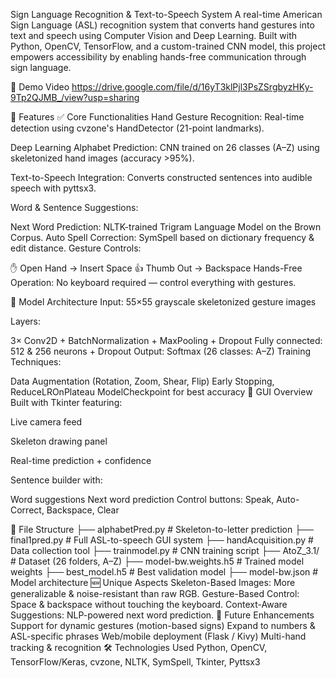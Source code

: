  Sign Language Recognition & Text-to-Speech System
A real-time American Sign Language (ASL) recognition system that converts hand gestures into text and speech using Computer Vision and Deep Learning. Built with Python, OpenCV, TensorFlow, and a custom-trained CNN model, this project empowers accessibility by enabling hands-free communication through sign language.

📸 Demo Video
https://drive.google.com/file/d/16yT3klPjl3PsZSrgbyzHKy-9Tp2QJMB_/view?usp=sharing

🚀 Features
✅ Core Functionalities
Hand Gesture Recognition: Real-time detection using cvzone's HandDetector (21-point landmarks).

Deep Learning Alphabet Prediction: CNN trained on 26 classes (A–Z) using skeletonized hand images (accuracy >95%).

Text-to-Speech Integration: Converts constructed sentences into audible speech with pyttsx3.

Word & Sentence Suggestions:

Next Word Prediction: NLTK-trained Trigram Language Model on the Brown Corpus.
Auto Spell Correction: SymSpell based on dictionary frequency & edit distance.
Gesture Controls:

✋ Open Hand → Insert Space
👍 Thumb Out → Backspace
Hands-Free Operation: No keyboard required — control everything with gestures.

🧠 Model Architecture
Input: 55×55 grayscale skeletonized gesture images

Layers:

3× Conv2D + BatchNormalization + MaxPooling + Dropout
Fully connected: 512 & 256 neurons + Dropout
Output: Softmax (26 classes: A–Z)
Training Techniques:

Data Augmentation (Rotation, Zoom, Shear, Flip)
Early Stopping, ReduceLROnPlateau
ModelCheckpoint for best accuracy
📸 GUI Overview
Built with Tkinter featuring:

Live camera feed

Skeleton drawing panel

Real-time prediction + confidence

Sentence builder with:

Word suggestions
Next word prediction
Control buttons: Speak, Auto-Correct, Backspace, Clear

📁 File Structure
├── alphabetPred.py         # Skeleton-to-letter prediction
├── final1pred.py           # Full ASL-to-speech GUI system
├── handAcquisition.py      # Data collection tool
├── trainmodel.py           # CNN training script
├── AtoZ_3.1/               # Dataset (26 folders, A–Z)
├── model-bw.weights.h5     # Trained model weights
├── best_model.h5           # Best validation model
├── model-bw.json           # Model architecture
🆕 Unique Aspects
Skeleton-Based Images: More generalizable & noise-resistant than raw RGB.
Gesture-Based Control: Space & backspace without touching the keyboard.
Context-Aware Suggestions: NLP-powered next word prediction.
🧪 Future Enhancements
Support for dynamic gestures (motion-based signs)
Expand to numbers & ASL-specific phrases
Web/mobile deployment (Flask / Kivy)
Multi-hand tracking & recognition
🛠️ Technologies Used
Python, OpenCV, TensorFlow/Keras, cvzone, NLTK, SymSpell, Tkinter, Pyttsx3